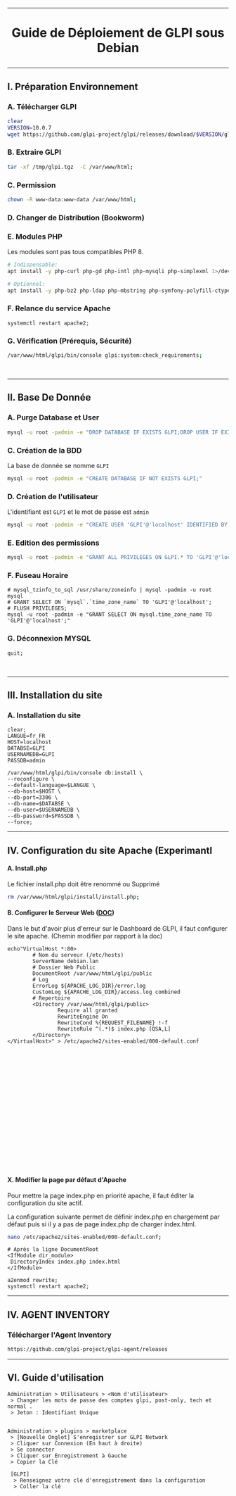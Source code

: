 --------------------------------------------------------------------------------------------------------------------------------------------
# <p align='center'> Guide de Déploiement de GLPI sous Debian </p>

--------------------------------------------------------------------------------------------------------------------------------------------
## I. Préparation Environnement
### A. Télécharger GLPI
```bash
clear
VERSION=10.0.7
wget https://github.com/glpi-project/glpi/releases/download/$VERSION/glpi-$VERSION.tgz -O /tmp/glpi.tgz 2>/dev/null;
```

### B. Extraire GLPI
```bash
tar -xf /tmp/glpi.tgz  -C /var/www/html;
```

### C. Permission
```bash
chown -R www-data:www-data /var/www/html;
```

### D. Changer de Distribution (Bookworm)


### E. Modules PHP
Les modules sont pas tous compatibles PHP 8.
```bash
# Indispensable:
apt install -y php-curl php-gd php-intl php-mysqli php-simplexml 1>/dev/null;

# Optionnel:
apt install -y php-bz2 php-ldap php-mbstring php-symfony-polyfill-ctype php-zip 1>/dev/null;
```

### F. Relance du service Apache
```
systemctl restart apache2;
```

### G. Vérification (Prérequis, Sécurité)
```bash
/var/www/html/glpi/bin/console glpi:system:check_requirements;
```
<br />

--------------------------------------------------------------------------------------------------------------------------------------------
## II. Base De Donnée
### A. Purge Database et User
```bash
mysql -u root -padmin -e "DROP DATABASE IF EXISTS GLPI;DROP USER IF EXISTS 'GLPI'@'localhost';"
```

### C. Création de la BDD
La base de donnée se nomme `GLPI`
```bash
mysql -u root -padmin -e "CREATE DATABASE IF NOT EXISTS GLPI;"
```

### D. Création de l'utilisateur
L'identifiant est `GLPI` et le mot de passe est `admin`
```bash
mysql -u root -padmin -e "CREATE USER 'GLPI'@'localhost' IDENTIFIED BY 'admin';"
```

### E. Edition des permissions
```bash
mysql -u root -padmin -e "GRANT ALL PRIVILEGES ON GLPI.* TO 'GLPI'@'localhost';"
```

### F. Fuseau Horaire
```
# mysql_tzinfo_to_sql /usr/share/zoneinfo | mysql -padmin -u root mysql
# GRANT SELECT ON `mysql`.`time_zone_name` TO 'GLPI'@'localhost';
# FLUSH PRIVILEGES;
mysql -u root -padmin -e "GRANT SELECT ON mysql.time_zone_name TO 'GLPI'@'localhost';"
```

### G. Déconnexion MYSQL
```bash
quit;
```
<br />

--------------------------------------------------------------------------------------------------------------------------------------------
## III. Installation du site
### A. Installation du site
```
clear;
LANGUE=fr_FR
HOST=localhost
DATABSE=GLPI
USERNAMEDB=GLPI
PASSDB=admin

/var/www/html/glpi/bin/console db:install \
--reconfigure \
--default-language=$LANGUE \
--db-host=$HOST \
--db-port=3306 \
--db-name=$DATABSE \
--db-user=$USERNAMEDB \
--db-password=$PASSDB \
--force;
```

--------------------------------------------------------------------------------------------------------------------------------------------
## IV. Configuration du site Apache (Experimantl
#### A. Install.php
Le fichier install.php doit être renommé ou Supprimé
```bash
rm /var/www/html/glpi/install/install.php;
```

#### B. Configurer le Serveur Web ([DOC](https://glpi-install.readthedocs.io/fr/latest/prerequisites.html#webserver-configuration))
Dans le but d'avoir plus d'erreur sur le Dashboard de GLPI, il faut configurer le site apache. (Chemin modifier par rapport à la doc)

```
echo"VirtualHost *:80>
        # Nom du serveur (/etc/hosts)
        ServerName debian.lan
        # Dossier Web Public
        DocumentRoot /var/www/html/glpi/public
        # Log
        ErrorLog ${APACHE_LOG_DIR}/error.log
        CustomLog ${APACHE_LOG_DIR}/access.log combined
        # Repertoire
        <Directory /var/www/html/glpi/public>
                Require all granted
                RewriteEngine On
                RewriteCond %{REQUEST_FILENAME} !-f
                RewriteRule ^(.*)$ index.php [QSA,L]
        </Directory>
</VirtualHost>" > /etc/apache2/sites-enabled/000-default.conf
```


<br /><br /><br /><br /><br /><br /><br /><br /><br /><br />
--------------------------------------------------------------------------------------------------------------------------------------------
#### X. Modifier la page par défaut d'Apache
Pour mettre la page index.php en priorité  apache, il faut éditer la configuration du site actif.

La configuration suivante permet de définir index.php en chargement par défaut puis si il y a pas de page index.php de charger index.html.

```bash
nano /etc/apache2/sites-enabled/000-default.conf;
```
```
# Après la ligne DocumentRoot
<IfModule dir_module>
 DirectoryIndex index.php index.html
</IfModule>
```
```
a2enmod rewrite;
systemctl restart apache2;
```
--------------------------------------------------------------------------------------------------------------------------------------------
## IV. AGENT INVENTORY
### Télécharger l'Agent Inventory
```bash
https://github.com/glpi-project/glpi-agent/releases
```

--------------------------------------------------------------------------------------------------------------------------------------------
## VI. Guide d'utilisation

```
Administration > Utilisateurs > <Nom d'utilisateur>
 > Changer les mots de passe des comptes glpi, post-only, tech et normal .
 > Jeton : Identifiant Unique


Administration > plugins > marketplace
 > [Nouvelle Onglet] S'enregistrer sur GLPI Network
 > Cliquer sur Connexion (En haut à droite)
 > Se connecter
 > Cliquer sur Enregistrement à Gauche
 > Copier la Clé
 
 [GLPI]
  > Renseignez votre clé d'enregistrement dans la configuration
  > Coller la clé
```
